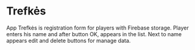 # Trefkės

App Trefkės is registration form for players with Firebase storage. Player enters his name and after button OK, appears in the list. Next to name appears edit and delete buttons for manage data.
